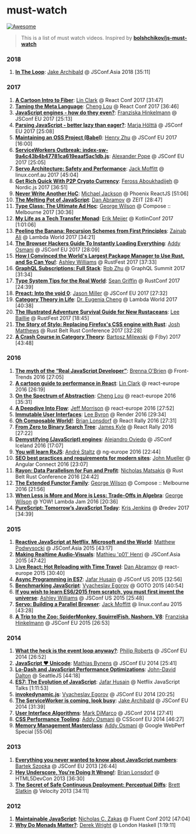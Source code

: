 # must-watch

[![Awesome](https://cdn.rawgit.com/sindresorhus/awesome/d7305f38d29fed78fa85652e3a63e154dd8e8829/media/badge.svg)](https://github.com/sindresorhus/awesome)

> This is a list of must watch videos. Inspired by [**bolshchikov/js-must-watch**](https://github.com/bolshchikov/js-must-watch)

### 2018

1. [**In The Loop**](https://youtu.be/cCOL7MC4Pl0): [Jake Archibald](https://twitter.com/jaffathecake) @ JSConf.Asia 2018 [35:11]

### 2017

1. [**A Cartoon Intro to Fiber**](https://youtu.be/ZCuYPiUIONs): [Lin Clark](https://twitter.com/linclark) @ React Conf 2017 [31:47]
1. [**Taming the Meta Language**](https://youtu.be/_0T5OSSzxms): [Cheng Lou](https://twitter.com/_chenglou) @ React Conf 2017 [36:46]
1. [**JavaScript engines - how do they even?**](https://youtu.be/p-iiEDtpy6I): [Franziska Hinkelmann](https://twitter.com/fhinkel) @ JSConf EU 2017 [25:13]
1. [**Parsing JavaScript - better lazy than eager?**](https://youtu.be/Fg7niTmNNLg): [Marja Hölttä](https://twitter.com/marjakh) @ JSConf EU 2017 [25:08]
1. [**Maintaining an OSS Project (Babel)**](https://youtu.be/_iToM2KC0QE): [Henry Zhu](https://twitter.com/left_pad) @ JSConf EU 2017 [16:00]
1. [**ServiceWorkers Outbreak: index-sw-9a4c43b4b47781ca619eaaf5ac1db.js**](https://youtu.be/CPP9ew4Co0M): [Alexander Pope](https://twitter.com/popeindustries) @ JSConf EU 2017 [25:05]
1. [**Servo Architecture: Safety and Performance**](https://youtu.be/an5abNFba4Q): [Jack Moffitt](https://twitter.com/metajack) @ linux.conf.au 2017 [45:04]
1. [**Get Rich Quick With P2P Crypto Currency**](https://youtu.be/8N_4Furztjo): [Feross Aboukhadijeh](https://twitter.com/feross) @ Nordic.js 2017 [36:51]
1. [**Never Write Another HoC**](https://youtu.be/BcVAq3YFiuc): [Michael Jackson](https://twitter.com/mjackson) @ Phoenix ReactJS [51:06]
1. [**The Melting Pot of JavaScript**](https://youtu.be/G39lKaONAlA): [Dan Abramov](https://twitter.com/dan_abramov) @ ZEIT [28:47]
1. [**Type Class: The Ultimate Ad Hoc**](https://youtu.be/2EdQFCP5mZ8): [George Wilson](https://twitter.com/GeorgeTalksCode) @ Compose :: Melbourne 2017 [30:36]
1. [**My Life as a Tech Transfer Monad**](https://youtu.be/NKeHrApPWlo): [Erik Meijer](https://twitter.com/headinthebox) @ KotlinConf 2017 [1:01:06]
1. [**Peeling the Banana: Recursion Schemes from First Principles**](https://youtu.be/XZ9nPZbaYfE): [Zainab Ali](https://twitter.com/_zainabali_) @ Lambda World 2017 [34:21]
1. [**The Browser Hackers Guide To Instantly Loading Everything**](https://youtu.be/7vUs5yOuv-o): [Addy Osmani](https://twitter.com/addyosmani/) @ JSConf EU 2017 [28:09]
1. [**How I Convinced the World's Largest Package Manager to Use Rust, and So Can You!**](https://youtu.be/GCsxYAxw3JQ): [Ashley Williams](https://twitter.com/ag_dubs) @ RustFest 2017 [37:33]
1. [**GraphQL Subscriptions: Full Stack**](https://youtu.be/PsjiL6Yl1ag): [Rob Zhu](https://twitter.com/rbzhu) @ GraphQL Summit 2017 [31:34]
1. [**Type System Tips for the Real World**](https://youtu.be/wxPehGkoNOw): [Sean Griffin](https://twitter.com/sgrif) @ RustConf 2017 [24:39]
1. [**Preact: Into the void 0**](https://youtu.be/LY6y3HbDVmg): [Jason Miller](https://twitter.com/_developit) @ JSConf EU 2017 [27:32]
1. [**Category Theory in Life**](https://youtu.be/ho7oagHeqNc): [Dr. Eugenia Cheng](https://twitter.com/DrEugeniaCheng) @ Lambda World 2017 [40:38]
1. [**The Illustrated Adventure Survival Guide for New Rustaceans**](https://youtu.be/iF-FgJvDl6w): [Lee Baillie](https://twitter.com/_lbaillie) @ RustFest 2017 [18:45]
1. [**The Story of Stylo: Replacing Firefox's CSS engine with Rust**](https://youtu.be/Y6SSTRr2mFU): [Josh Matthews](https://twitter.com/lastontheboat) @ Rust Belt Rust Conference 2017 [32:28]
1. [**A Crash Course in Category Theory**](https://youtu.be/iJ7V1KXJpsE): [Bartosz Milewski](https://twitter.com/BartoszMilewski) @ F(by) 2017 [43:48]

### 2016

1. [**The myth of the “Real JavaScript Developer”**](https://youtu.be/Xt5qpbiqw2g): [Brenna O'Brien](https://twitter.com/brnnbrn) @ Front-Trends 2016 [27:05]
1. [**A cartoon guide to performance in React**](https://youtu.be/-t8eOoRsJ7M): [Lin Clark](https://twitter.com/linclark) @ react-europe 2016 [26:19]
1. [**On the Spectrum of Abstraction**](https://youtu.be/mVVNJKv9esE): [Cheng Lou](https://twitter.com/_chenglou) @ react-europe 2016 [35:31]
1. [**A Deepdive Into Flow**](https://youtu.be/VEaDsKyDxkY): [Jeff Morrison](https://twitter.com/lbljeffmo) @ react-europe 2016 [27:52]
1. [**Immutable User Interfaces**](https://vimeo.com/album/3953264/video/166790294): [Lee Byron](https://twitter.com/leeb) @ Render 2016 [29:34]
1. [**Oh Composable World!**](https://youtu.be/SfWR3dKnFIo): [Brian Lonsdorf](https://twitter.com/drboolean) @ React Rally 2016 [27:31]
1. [**From Zero to Binary Search Tree**](https://youtu.be/rG9jQ5yQvKQ): [James Kyle](https://twitter.com/thejameskyle) @ React Rally 2016 [27:22]
1. [**Demystifying (JavaScript) engines**](https://youtu.be/yJB5k8B0MTQ): [Alejandro Oviedo](https://twitter.com/a0viedo) @ JSConf Iceland 2016 [17:07]
1. [**You will learn RxJS**](https://youtu.be/uQ1zhJHclvs): [André Staltz](https://twitter.com/andrestaltz) @ ng-europe 2016 [22:44]
1. [**SEO best practices and requirements for modern sites**](https://youtu.be/JlP5rBynK3E): [John Mueller](https://twitter.com/johnmu) @ Angular Connect 2016 [23:07]
1. [**Rayon: Data Parallelism for Fun and Profit**](https://youtu.be/gof_OEv71Aw): [Nicholas Matsakis](https://twitter.com/nikomatsakis) @ Rust Belt Rust Conference 2016 [24:42]
1. [**The Extended Functor Family**](https://youtu.be/JZPXzJ5tp9w): [George Wilson](https://twitter.com/GeorgeTalksCode) @ Compose :: Melbourne 2016 [21:56]
1. [**When Less is More and More is Less: Trade-Offs in Algebra**](https://youtu.be/VXl0EEd8IcU): [George Wilson](https://twitter.com/GeorgeTalksCode) @ YOW! Lambda Jam 2016 [20:36]
1. [**PureScript: Tomorrow’s JavaScript Today**](https://vimeo.com/243148125): [Kris Jenkins](https://twitter.com/krisajenkins) @ Øredev 2017 [34:39]

### 2015

1. [**Reactive JavaScript at Netflix, Microsoft and the World**](https://youtu.be/BwwgmB73Hzw): [Matthew Podwysocki](https://twitter.com/mattpodwysocki) @ JSConf.Asia 2015 [43:17]
1. [**Making Realtime Audio-Visuals**](https://youtu.be/16oLi1kvLHs): [Mathieu 'p01' Henri](https://twitter.com/p01) @ JSConf.Asia 2015 [47:42]
1. [**Live React: Hot Reloading with Time Travel**](https://youtu.be/xsSnOQynTHs): [Dan Abramov](https://twitter.com/dan_abramov) @ react-europe 2015 [30:40]
1. [**Async Programming in ES7**](https://youtu.be/lil4YCCXRYc): [Jafar Husain](https://twitter.com/jhusain) @ JSConf US 2015 [32:56]
1. [**Benchmarking JavaScript**](https://youtu.be/g0ek4vV7nEA): [Vyacheslav Egorov](https://twitter.com/mraleph) @ GOTO 2015 [40:54]
1. [**If you wish to learn ES6/2015 from scratch, you must first invent the universe**](https://youtu.be/DN4yLZB1vUQ): [Ashley Williams](https://twitter.com/ag_dubs) @ JSConf US 2015 [25:48]
1. [**Servo: Building a Parallel Browser**](https://youtu.be/7q9vIMXSTzc): [Jack Moffitt](https://twitter.com/metajack) @ linux.conf.au 2015 [43:28]
1. [**A Trip to the Zoo: SpiderMonkey, SquirrelFish, Nashorn, V8**](https://youtu.be/sloddfX9jLE): [Franziska Hinkelmann](https://twitter.com/fhinkel) @ JSConf EU 2015 [26:53]

### 2014

1. [**What the heck is the event loop anyway?**](https://youtu.be/8aGhZQkoFbQ): [Philip Roberts](https://twitter.com/philip_roberts) @ JSConf EU 2014 [26:52]
1. [**JavaScript ♥ Unicode**](https://youtu.be/zi0w7J7MCrk): [Mathias Bynens](https://twitter.com/mathias) @ JSConf EU 2014 [25:41]
1. [**Lo-Dash and JavaScript Performance Optimizations**](https://youtu.be/cD9utLH3QOk): [John-David Dalton](https://twitter.com/jdalton) @ SeattleJS [44:18]
1. [**ES7: The Evolution of JavaScript**](https://youtu.be/DqMFX91ToLw): [Jafar Husain](https://twitter.com/jhusain) @ Netflix JavaScript Talks [1:11:53]
1. [**invokedynamic.js**](https://youtu.be/YOHBZactXus): [Vyacheslav Egorov](https://twitter.com/mraleph) @ JSConf EU 2014 [20:25]
1. [**The ServiceWorker is coming, look busy**](https://youtu.be/SmZ9XcTpMS4): [Jake Archibald](https://twitter.com/jaffathecake) @ JSConf EU 2014 [31:39]
1. [**User Interface Algorithms**](https://youtu.be/90NsjKvz9Ns): [Mark DiMarco](https://twitter.com/markmarkoh) @ JSConf 2014 [27:41]
1. [**CSS Performance Tooling**](https://youtu.be/FEs2jgZBaQA): [Addy Osmani](https://twitter.com/addyosmani) @ CSSconf EU 2014 [46:27]
1. [**Memory Management Masterclass**](https://youtu.be/LaxbdIyBkL0): [Addy Osmani](https://twitter.com/addyosmani) @ Google WebPerf Special [55:06]

### 2013

1. [**Everything you never wanted to know about JavaScript numbers**](https://youtu.be/MqHDDtVYJRI): [Bartek Szopka](https://twitter.com/bartaz) @ JSConf EU 2013 [26:44]
1. [**Hey Underscore, You're Doing It Wrong!**](https://youtu.be/m3svKOdZijA): [Brian Lonsdorf](https://twitter.com/drboolean) @ HTML5DevCon 2013 [36:30]
1. [**The Secret of Safe Continuous Deployment: Perceptual Diffs**](https://youtu.be/1wHr-O6gEfc): [Brett Slatkin](https://twitter.com/haxor) @ Velocity 2013 [34:11]

### 2012

1. [**Maintainable JavaScript**](https://youtu.be/c-kav7Tf834): [Nicholas C. Zakas](https://twitter.com/slicknet) @ Fluent Conf 2012 [47:04]
1. [**Why Do Monads Matter?**](https://youtu.be/3q8xYFDYLeI): [Derek Wright](https://github.com/derekwright) @ London Haskell [1:19:11]
